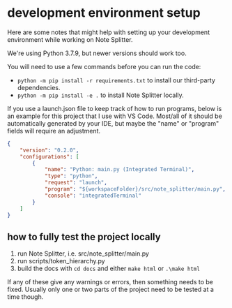 # development environment setup

Here are some notes that might help with setting up your development environment while working on Note Splitter.

We're using Python 3.7.9, but newer versions should work too.

You will need to use a few commands before you can run the code:
* `python -m pip install -r requirements.txt` to install our third-party dependencies.
* `python -m pip install -e .` to install Note Splitter locally.

If you use a launch.json file to keep track of how to run programs, below is an example for this project that I use with VS Code. Most/all of it should be automatically generated by your IDE, but maybe the "name" or "program" fields will require an adjustment.

```json
{
    "version": "0.2.0",
    "configurations": [
        {
            "name": "Python: main.py (Integrated Terminal)",
            "type": "python",
            "request": "launch",
            "program": "${workspaceFolder}/src/note_splitter/main.py",
            "console": "integratedTerminal"
        }
    ]
}
```

## how to fully test the project locally
1. run Note Splitter, i.e. src/note_splitter/main.py
2. run scripts/token_hierarchy.py
3. build the docs with `cd docs` and either `make html` or `.\make html`

If any of these give any warnings or errors, then something needs to be fixed. Usually only one or two parts of the project need to be tested at a time though.
